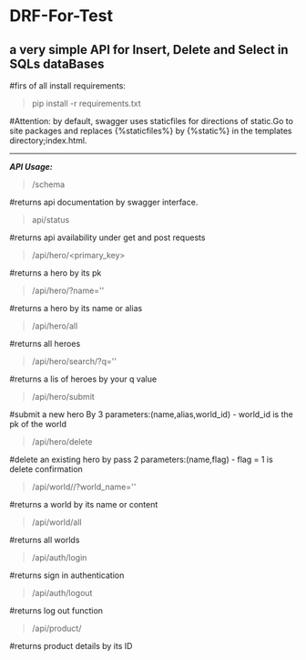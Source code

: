 # DRF-For-Test
a very simple API for Insert, Delete and Select in SQLs dataBases
---
#firs of all install requirements:

>pip install -r requirements.txt

#Attention: by default, swagger uses staticfiles for directions of static.Go to site packages and replaces {%staticfiles%} by {%static%} in the templates directory;index.html.

---

***API Usage:***

> /schema

#returns api documentation by swagger interface.


> api/status

#returns api availability under get and post requests

> /api/hero/<primary_key>

#returns a hero by its pk

> /api/hero/?name=''

#returns a hero by its name or alias

> /api/hero/all

#returns all heroes

> /api/hero/search/?q=''

#returns a lis of heroes by your q value

> /api/hero/submit

#submit a new hero By 3 parameters:(name,alias,world_id) - world_id is the pk of the world

> /api/hero/delete

#delete an existing hero by pass 2 parameters:(name,flag) - flag = 1  is delete confirmation

> /api/world//?world_name=''

#returns a world by its name or content

> /api/world/all

#returns all worlds


> /api/auth/login

#returns sign in authentication

> /api/auth/logout

#returns log out function

> /api/product/<id>

#returns product details by its ID

